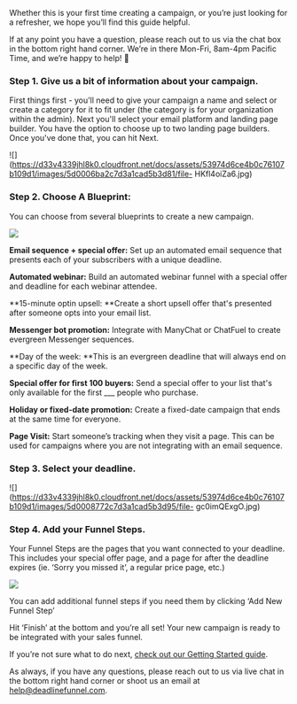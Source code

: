 Whether this is your first time creating a campaign, or you’re just looking
for a refresher, we hope you’ll find this guide helpful.

If at any point you have a question, please reach out to us via the chat box
in the bottom right hand corner. We’re in there Mon-Fri, 8am-4pm Pacific Time,
and we’re happy to help! 🙂

### Step 1. Give us a bit of information about your campaign.

First things first - you'll need to give your campaign a name and select or
create a category for it to fit under (the category is for your organization
within the admin). Next you'll select your email platform and landing page
builder. You have the option to choose up to two landing page builders. Once
you've done that, you can hit Next.  

![](https://d33v4339jhl8k0.cloudfront.net/docs/assets/53974d6ce4b0c76107b109d1/images/5d0006ba2c7d3a1cad5b3d81/file-
HKfl4oiZa6.jpg)

### Step 2. Choose A Blueprint:

You can choose from several blueprints to create a new campaign.

![](https://d33v4339jhl8k0.cloudfront.net/docs/assets/53974d6ce4b0c76107b109d1/images/5dfd10952c7d3a7e9ae5636c/file-4mxM9o3U2U.png)

**Email sequence + special offer:** Set up an automated email sequence that
presents each of your subscribers with a unique deadline.

**Automated webinar:** Build an automated webinar funnel with a special offer
and deadline for each webinar attendee.

**15-minute optin upsell:  **Create a short upsell offer that's presented
after someone opts into your email list.

**Messenger bot promotion:**  Integrate with ManyChat or ChatFuel to create
evergreen Messenger sequences.

**Day of the week:  **This is an evergreen deadline that will always end on a
specific day of the week.

**Special offer for first 100 buyers:**  Send a special offer to your list
that's only available for the first ___ people who purchase.

**Holiday or fixed-date promotion:** Create a fixed-date campaign that ends at
the same time for everyone.

**Page Visit:** Start someone’s tracking when they visit a page. This can be
used for campaigns where you are not integrating with an email sequence.

### Step 3. Select your deadline.

![](https://d33v4339jhl8k0.cloudfront.net/docs/assets/53974d6ce4b0c76107b109d1/images/5d0008772c7d3a1cad5b3d95/file-
gc0imQExgO.jpg)

### Step 4. Add your Funnel Steps.

Your Funnel Steps are the pages that you want connected to your deadline. This
includes your special offer page, and a page for after the deadline expires
(ie. ‘Sorry you missed it’, a regular price page, etc.)  

![](https://d33v4339jhl8k0.cloudfront.net/docs/assets/53974d6ce4b0c76107b109d1/images/5d0008eb2c7d3a1cad5b3da3/file-2cBcJFYRqO.jpg)

You can add additional funnel steps if you need them by clicking ‘Add New
Funnel Step’

Hit ‘Finish’ at the bottom and you’re all set! Your new campaign is ready to
be integrated with your sales funnel.

If you’re not sure what to do next, [check out our Getting Started
guide](https://documentation.deadlinefunnel.com/article/628-getting-started).

As always, if you have any questions, please reach out to us via live chat in
the bottom right hand corner or shoot us an email at help@deadlinefunnel.com.

